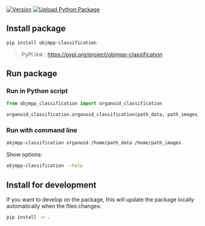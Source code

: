 [![Version](https://img.shields.io/pypi/v/objmpp-classification)](https://pypi.org/project/objmpp-classification) [![Upload Python Package](https://github.com/JEmonet67/objmpp-classification/workflows/Upload%20Python%20Package/badge.svg)](https://github.com/MaastrichtU-IDS/d2s-cli/actions?query=workflow%3A%22Test+and+publish+package%22)

## Install package

```bash
pip install objmpp-classification
```

> PyPI link : https://pypi.org/project/objmpp-classification

## Run package

### Run in Python script 

```python
from objmpp_classification import organoid_classification

organoid_classification.organoid_classification(path_data, path_images)
```

### Run with command line

```bash
objmpp-classification organoid /home/path_data /home/path_images
```

Show options:

```bash
objmpp-classification --help
```

## Install for development

If you want to develop on the package, this will update the package locally automatically when the files changes:

```bash
pip install -e .
```

